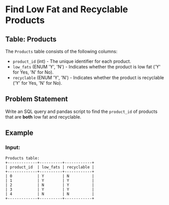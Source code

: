 # Find Low Fat and Recyclable Products

## Table: Products

The `Products` table consists of the following columns:

- `product_id` (int) - The unique identifier for each product.
- `low_fats` (ENUM 'Y', 'N') - Indicates whether the product is low fat ('Y' for Yes, 'N' for No).
- `recyclable` (ENUM 'Y', 'N') - Indicates whether the product is recyclable ('Y' for Yes, 'N' for No).

## Problem Statement

Write an SQL query and pandas script to find the `product_id` of products that are **both** low fat and recyclable.

## Example

### Input:
```
Products table:
+-------------+----------+------------+
| product_id  | low_fats | recyclable |
+-------------+----------+------------+
| 0           | Y        | N          |
| 1           | Y        | Y          |
| 2           | N        | Y          |
| 3           | Y        | Y          |
| 4           | N        | N          |
+-------------+----------+------------+
